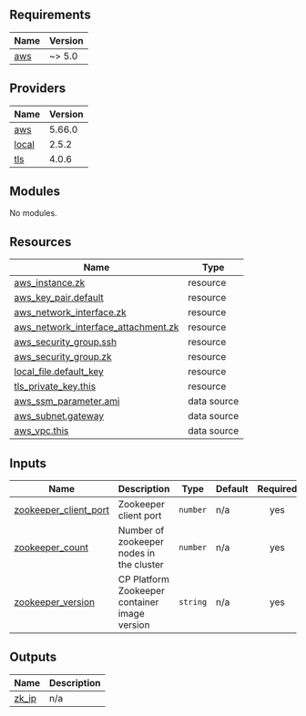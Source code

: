 ## Requirements

| Name | Version |
|------|---------|
| <a name="requirement_aws"></a> [aws](#requirement\_aws) | ~> 5.0 |

## Providers

| Name | Version |
|------|---------|
| <a name="provider_aws"></a> [aws](#provider\_aws) | 5.66.0 |
| <a name="provider_local"></a> [local](#provider\_local) | 2.5.2 |
| <a name="provider_tls"></a> [tls](#provider\_tls) | 4.0.6 |

## Modules

No modules.

## Resources

| Name | Type |
|------|------|
| [aws_instance.zk](https://registry.terraform.io/providers/hashicorp/aws/latest/docs/resources/instance) | resource |
| [aws_key_pair.default](https://registry.terraform.io/providers/hashicorp/aws/latest/docs/resources/key_pair) | resource |
| [aws_network_interface.zk](https://registry.terraform.io/providers/hashicorp/aws/latest/docs/resources/network_interface) | resource |
| [aws_network_interface_attachment.zk](https://registry.terraform.io/providers/hashicorp/aws/latest/docs/resources/network_interface_attachment) | resource |
| [aws_security_group.ssh](https://registry.terraform.io/providers/hashicorp/aws/latest/docs/resources/security_group) | resource |
| [aws_security_group.zk](https://registry.terraform.io/providers/hashicorp/aws/latest/docs/resources/security_group) | resource |
| [local_file.default_key](https://registry.terraform.io/providers/hashicorp/local/latest/docs/resources/file) | resource |
| [tls_private_key.this](https://registry.terraform.io/providers/hashicorp/tls/latest/docs/resources/private_key) | resource |
| [aws_ssm_parameter.ami](https://registry.terraform.io/providers/hashicorp/aws/latest/docs/data-sources/ssm_parameter) | data source |
| [aws_subnet.gateway](https://registry.terraform.io/providers/hashicorp/aws/latest/docs/data-sources/subnet) | data source |
| [aws_vpc.this](https://registry.terraform.io/providers/hashicorp/aws/latest/docs/data-sources/vpc) | data source |

## Inputs

| Name | Description | Type | Default | Required |
|------|-------------|------|---------|:--------:|
| <a name="input_zookeeper_client_port"></a> [zookeeper\_client\_port](#input\_zookeeper\_client\_port) | Zookeeper client port | `number` | n/a | yes |
| <a name="input_zookeeper_count"></a> [zookeeper\_count](#input\_zookeeper\_count) | Number of zookeeper nodes in the cluster | `number` | n/a | yes |
| <a name="input_zookeeper_version"></a> [zookeeper\_version](#input\_zookeeper\_version) | CP Platform Zookeeper container image version | `string` | n/a | yes |

## Outputs

| Name | Description |
|------|-------------|
| <a name="output_zk_ip"></a> [zk\_ip](#output\_zk\_ip) | n/a |
